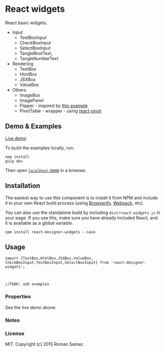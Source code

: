 React widgets
=======================

React basic widgets.

+   Input
	+	TextBoxInput
	+	CheckBoxInput
	+	SelectBoxInput
	+	TangleBoolText,
	+	TangleNumberText
+ 	Rendering
	+	TextBox
	+	HtmlBox
	+	JSXBox
	+	ValueBox
+	Others
	+	ImageBox
	+	ImagePanel
	+	Flipper - inspired by [this example](https://www.codementor.io/reactjs/tutorial/building-a-flipper-using-react-js-and-less-css) 
	+	PivotTable - wrapper - using [react-pivot](https://github.com/davidguttman/react-pivot)
	
	

## Demo & Examples

[Live demo](http://rsamec.github.io/react-widgets/)

To build the examples locally, run:

```
npm install
gulp dev
```

Then open [`localhost:8000`](http://localhost:8000) in a browser.


## Installation

The easiest way to use this component is to install it from NPM and include it in your own React build process (using [Browserify](http://browserify.org), [Webpack](http://webpack.github.io/), etc).

You can also use the standalone build by including `dist/react-widgets.js` in your page. If you use this, make sure you have already included React, and it is available as a global variable.

```
npm install react-designer-widgets --save
```


## Usage

```
import {TextBox,HtmlBox,JSXBox,ValueBox, CheckBoxInput,TextBoxInput,SelectBoxInput} from 'react-designer-widgets';



//TODO: add examples
```

### Properties

See the live demo above.

### Notes



### License

MIT. Copyright (c) 2015 Roman Samec

